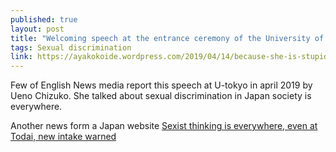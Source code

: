 ```yaml
---
published: true
layout: post
title: "Welcoming speech at the entrance ceremony of the University of Tokyo in April 2019 by Ueno Chizuko"
tags: Sexual discrimination
link: https://ayakokoide.wordpress.com/2019/04/14/because-she-is-stupid-the-realities-of-female-students-in-japan/
---
```


Few of English News media report this speech at U-tokyo in april 2019 by Ueno Chizuko. 
She talked about sexual discrimination in Japan society is everywhere. 

Another news form a Japan website [Sexist thinking is everywhere, even at Todai, new intake warned
](http://www.asahi.com/ajw/articles/AJ201904130027.html)
